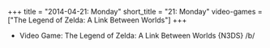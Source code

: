 +++
title = "2014-04-21: Monday"
short_title = "21: Monday"
video-games = ["The Legend of Zelda: A Link Between Worlds"]
+++


* Video Game: The Legend of Zelda: A Link Between Worlds {N3DS} /b/